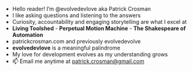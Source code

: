 - Hello reader! I’m @evolvedevlove aka Patrick Crosman
- I like asking questions and listening to the answers
- Curiosity, accountability and engaging storytelling are what I excel at
- **Living Toolshed** - **Perpetual Motion Machine** - **The Shakespeare of Automation**
- patrickcrosman.com and previously evolvedevolve 
- __evolvedevlove__ is a meaningful palindrome
- My love for development evolves as my understanding grows
- 📫 Email me anytime at patrick.crosman@gmail.com

<!---
evolvedevlove/evolvedevlove is a ✨ special ✨ repository because its `README.md` (this file) appears on your GitHub profile.
You can click the Preview link to take a look at your changes.
--->

